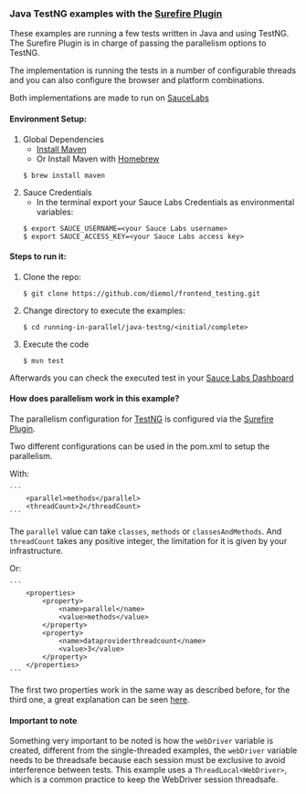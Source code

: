 ### Java TestNG examples with the [Surefire Plugin](https://maven.apache.org/surefire/maven-surefire-plugin/)

These examples are running a few tests written in Java and using TestNG. The Surefire Plugin is in charge of passing
the parallelism options to TestNG.

The implementation is running the tests in a number of configurable threads and you can also configure the browser
and platform combinations.

Both implementations are made to run on [SauceLabs](https://saucelabs.com/)

#### Environment Setup:

1. Global Dependencies
    * [Install Maven](https://maven.apache.org/install.html)
    * Or Install Maven with [Homebrew](http://brew.sh/)
    ```
    $ brew install maven
    ```
1. Sauce Credentials
    * In the terminal export your Sauce Labs Credentials as environmental variables:
    ```
    $ export SAUCE_USERNAME=<your Sauce Labs username>
    $ export SAUCE_ACCESS_KEY=<your Sauce Labs access key>
    ```

#### Steps to run it:

1. Clone the repo:

    ```
    $ git clone https://github.com/diemol/frontend_testing.git
    ```
1. Change directory to execute the examples:

    ```
    $ cd running-in-parallel/java-testng/<initial/complete>
    ```
1. Execute the code

	```
	$ mvn test
	```

Afterwards you can check the executed test in your [Sauce Labs Dashboard](https://saucelabs.com/beta/dashboard/)


#### How does parallelism work in this example?

The parallelism configuration for [TestNG](http://testng.org/doc/index.html) is configured via the [Surefire
Plugin](https://maven.apache.org/surefire/maven-surefire-plugin/).

Two different configurations can be used in the pom.xml to setup the parallelism.

With:

    ```
        <parallel>methods</parallel>
        <threadCount>2</threadCount>
    ```
The `parallel` value can take `classes`, `methods` or `classesAndMethods`. And `threadCount` takes any positive integer,
the limitation for it is given by your infrastructure.


Or:

    ```
        <properties>
            <property>
                <name>parallel</name>
                <value>methods</value>
            </property>
            <property>
                <name>dataproviderthreadcount</name>
                <value>3</value>
            </property>
        </properties>
    ```
The first two properties work in the same way as described before, for the third one, a great explanation can be seen
 [here](http://beust.com/weblog2/archives/000513.html).


#### Important to note
Something very important to be noted is how the `webDriver` variable is created, different from the single-threaded
examples, the `webDriver` variable needs to be threadsafe because each session must be exclusive to avoid
interference between tests. This example uses a `ThreadLocal<WebDriver>`, which is a common practice to keep the
WebDriver session threadsafe.
